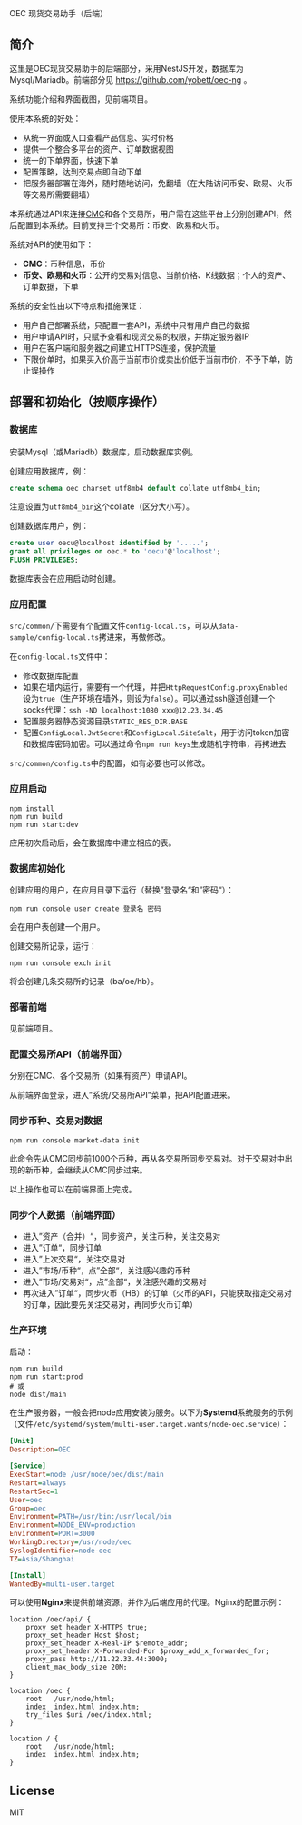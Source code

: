 OEC 现货交易助手（后端）

## 简介

这里是OEC现货交易助手的后端部分，采用NestJS开发，数据库为Mysql/Mariadb。前端部分见 https://github.com/yobett/oec-ng 。

系统功能介绍和界面截图，见前端项目。

使用本系统的好处：

- 从统一界面或入口查看产品信息、实时价格
- 提供一个整合多平台的资产、订单数据视图
- 统一的下单界面，快速下单
- 配置策略，达到交易点即自动下单
- 把服务器部署在海外，随时随地访问，免翻墙（在大陆访问币安、欧易、火币等交易所需要翻墙）

本系统通过API来连接[CMC](https://coinmarketcap.com/)和各个交易所，用户需在这些平台上分别创建API，然后配置到本系统。目前支持三个交易所：币安、欧易和火币。

系统对API的使用如下：

- **CMC**：币种信息，币价
- **币安、欧易和火币**：公开的交易对信息、当前价格、K线数据；个人的资产、订单数据，下单

系统的安全性由以下特点和措施保证：

- 用户自己部署系统，只配置一套API，系统中只有用户自己的数据
- 用户申请API时，只赋予查看和现货交易的权限，并绑定服务器IP
- 用户在客户端和服务器之间建立HTTPS连接，保护流量
- 下限价单时，如果买入价高于当前市价或卖出价低于当前市价，不予下单，防止误操作




## 部署和初始化（按顺序操作）

### 数据库

安装Mysql（或Mariadb）数据库，启动数据库实例。

创建应用数据库，例：

```sql
create schema oec charset utf8mb4 default collate utf8mb4_bin;
```

注意设置为`utf8mb4_bin`这个collate（区分大小写）。

创建数据库用户，例：

```sql
create user oecu@localhost identified by '.....';
grant all privileges on oec.* to 'oecu'@'localhost';
FLUSH PRIVILEGES;
```

数据库表会在应用启动时创建。

### 应用配置

`src/common/`下需要有个配置文件`config-local.ts`，可以从`data-sample/config-local.ts`拷进来，再做修改。

在`config-local.ts`文件中：

- 修改数据库配置
- 如果在墙内运行，需要有一个代理，并把`HttpRequestConfig.proxyEnabled`设为`true`（生产环境在墙外，则设为`false`）。可以通过ssh隧道创建一个socks代理：`ssh -ND localhost:1080 xxx@12.23.34.45`
- 配置服务器静态资源目录`STATIC_RES_DIR.BASE`
- 配置`ConfigLocal.JwtSecret`和`ConfigLocal.SiteSalt`，用于访问token加密和数据库密码加密。可以通过命令`npm run keys`生成随机字符串，再拷进去

`src/common/config.ts`中的配置，如有必要也可以修改。

### 应用启动

```shell
npm install
npm run build
npm run start:dev
```

应用初次启动后，会在数据库中建立相应的表。

### 数据库初始化

创建应用的用户，在应用目录下运行（替换”登录名“和”密码“）：

```shell
npm run console user create 登录名 密码
```

会在用户表创建一个用户。

创建交易所记录，运行：

```shell
npm run console exch init
```

将会创建几条交易所的记录（ba/oe/hb）。

### 部署前端

见前端项目。

### 配置交易所API（前端界面）

分别在CMC、各个交易所（如果有资产）申请API。

从前端界面登录，进入”系统/交易所API“菜单，把API配置进来。

### 同步币种、交易对数据

```shell
npm run console market-data init
```

此命令先从CMC同步前1000个币种，再从各交易所同步交易对。对于交易对中出现的新币种，会继续从CMC同步过来。

以上操作也可以在前端界面上完成。

### 同步个人数据（前端界面）

- 进入”资产（合并）“，同步资产，关注币种，关注交易对
- 进入”订单“，同步订单
- 进入”上次交易“，关注交易对
- 进入”市场/币种“，点”全部“，关注感兴趣的币种
- 进入”市场/交易对“，点”全部“，关注感兴趣的交易对
- 再次进入”订单“，同步火币（HB）的订单（火币的API，只能获取指定交易对的订单，因此要先关注交易对，再同步火币订单）

### 生产环境

启动：

```shell
npm run build
npm run start:prod
# 或
node dist/main
```

在生产服务器，一般会把node应用安装为服务。以下为**Systemd**系统服务的示例（文件`/etc/systemd/system/multi-user.target.wants/node-oec.service`）：

```ini
[Unit]
Description=OEC

[Service]
ExecStart=node /usr/node/oec/dist/main
Restart=always
RestartSec=1
User=oec
Group=oec
Environment=PATH=/usr/bin:/usr/local/bin
Environment=NODE_ENV=production
Environment=PORT=3000
WorkingDirectory=/usr/node/oec
SyslogIdentifier=node-oec
TZ=Asia/Shanghai

[Install]
WantedBy=multi-user.target
```

可以使用**Nginx**来提供前端资源，并作为后端应用的代理。Nginx的配置示例：

```nginx
location /oec/api/ {
    proxy_set_header X-HTTPS true;
    proxy_set_header Host $host;
    proxy_set_header X-Real-IP $remote_addr;
    proxy_set_header X-Forwarded-For $proxy_add_x_forwarded_for;
    proxy_pass http://11.22.33.44:3000;
    client_max_body_size 20M;
}

location /oec {
    root   /usr/node/html;
    index  index.html index.htm;
    try_files $uri /oec/index.html;
}

location / {
    root   /usr/node/html;
    index  index.html index.htm;
}
```



## License

MIT

